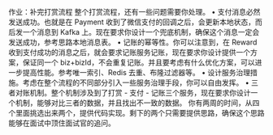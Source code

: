 作业：补完打赏流程
整个打赏流程，还有一些问题需要你处理。
• 支付消息必然发送成功。也就是在 Payment 收到了微信支付的回调之后，会更新本地状态，而后发一个消息到 Kafka 上。现在要求你设计一个兜底机制，确保这个消息一定会发送成功，参考思路本地消息表。
• 记账的幂等性。你可以注意到，在 Reward 收到支付成功的消息之后，就会要求记账服务记账，现在要求你设计提供一个方案，保证同一个 biz+bizId，不会重复记账。并且要考虑有什么优化方案，可以进一步提高性能。参考唯一索引、Redis 去重、布隆过滤器等。
• 设计服务治理措施。考虑在整个流程的不同部分引入一些服务治理手段，你可以自由发挥。
• 三者对账机制。整个机制涉及到了打赏 - 支付 - 记账三个服务，现在要求你设计一个机制，能够对比三者的数据，并且找出不一致的数据。
你有两周的时间，从四个里面挑选出来两个，提供代码实现。剩下的两个只需要提供思路，确保这个思路能够在面试中顶住面试官的追问。
